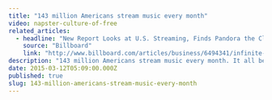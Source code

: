 ```yaml
---
title: "143 million Americans stream music every month"
video: napster-culture-of-free
related_articles:
  - headline: "New Report Looks at U.S. Streaming, Finds Pandora the Clear Leader"
    source: "Billboard"
    link: "http://www.billboard.com/articles/business/6494341/infinite-dial-us-music-streaming-report"
description: "143 million Americans stream music every month. It all began with Napster, the grandaddy of the Culture of Free."
date: 2015-03-12T05:09:00.000Z
published: true
slug: 143-million-americans-stream-music-every-month
---
```


